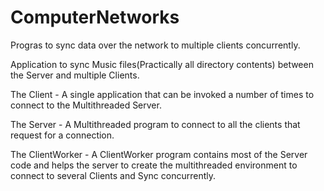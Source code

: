# ComputerNetworks
Progras to sync data over the network to multiple clients concurrently.

Application to sync Music files(Practically all directory contents) between the Server and multiple Clients.

The Client -
A single application that can be invoked a number of times to connect to the Multithreaded Server.

The Server -
A Multithreaded program to connect to all the clients that request for a connection.

The ClientWorker - 
A ClientWorker program contains most of the Server code and helps the server to create the multithreaded environment to connect to several Clients and Sync concurrently. 
